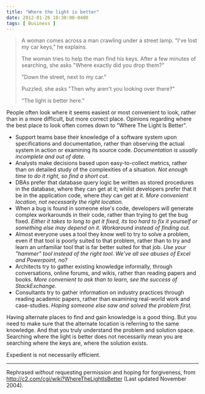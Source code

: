 ```yaml
---
title: "Where the light is better"
date: 2012-01-26 10:30:00-0400
tags: [ Business ]
---
```


> A woman comes across a man crawling under a street lamp. "I've lost my car keys," he explains.
> 
> The woman tries to help the man find his keys. After a few minutes of searching, she asks "Where exactly did you drop them?"
> 
> "Down the street, next to my car."
> 
> Puzzled, she asks "Then why aren't you looking over there?"
> 
> "The light is better here."

People often look where it seems easiest or most convenient to look, rather than in a more difficult, but more correct place. Opinions regarding where the best place to look often comes down to "Where The Light Is Better".

* Support teams base their knowledge of a software system upon specifications and documentation, rather than observing the actual system in action or examining its source code. *Documentation is usually incomplete and out of date.*
* Analysts make decisions based upon easy-to-collect metrics, rather than on detailed study of the complexities of a situation. *Not enough time to do it right, so find a short cut.*
* DBAs prefer that database query logic be written as stored procedures in the database, where they can get at it; whilst developers prefer that it be in the application code, where *they* can get at it. *More convenient location, not necessarily the right location.*
* When a bug is found in someone else's code, developers will generate complex workarounds in their code, rather than trying to get the bug fixed. *Either it takes to long to get it fixed, its too hard to fix it yourself or something else may depend on it. Workaround instead of finding out.*
* Almost everyone uses a tool they know well to try to solve a problem, even if that tool is poorly suited to that problem, rather than to try and learn an unfamiliar tool that is far better suited for that job. *Use your "hammer" tool instead of the right tool. We've all see abuses of Excel and Powerpoint, no?*
* Architects try to gather existing knowledge informally, through conversations, online forums, and wikis, rather than reading papers and books. *More convenient to ask than to learn, see the success of StackExchange.*
* Consultants try to gather information on industry practices through reading academic papers, rather than examining real-world work and case-studies. *Hoping someone else saw and solved the problem first.*

Having alternate places to find and gain knowledge is a good thing. But you need to make sure that the alternate location is referring to the same knowledge. And that you truly understand the problem and solution space. Searching where the light is better does not necessarily mean you are searching where the keys are, where the solution exists. 

Expedient is not necessarily efficient.

---

Rephrased *without* requesting permission and hoping for forgiveness, from <http://c2.com/cgi/wiki?WhereTheLightIsBetter> (Last updated November 2004).
